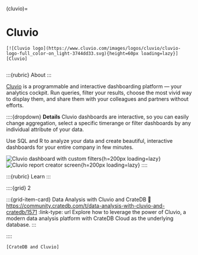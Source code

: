 (cluvio)=
# Cluvio

```{div} .float-right
[![Cluvio logo](https://www.cluvio.com/images/logos/cluvio/cluvio-logo-full_color-on_light-3744dd33.svg){height=60px loading=lazy}][Cluvio]
```
```{div} .clearfix
```

:::{rubric} About
:::

[Cluvio] is a programmable and interactive dashboarding platform — your analytics
cockpit. Run queries, filter your results, choose the most vivid way to display them,
and share them with your colleagues and partners without efforts.

::::{dropdown} **Details**
Cluvio dashboards are interactive, so you can easily change aggregation, select a
specific timerange or filter dashboards by any individual attribute of your data.

Use SQL and R to analyze your data and create beautiful, interactive dashboards for
your entire company in few minutes.

![Cluvio dashboard with custom filters](https://github.com/crate/crate-clients-tools/assets/453543/49ca6a35-239e-4915-951c-db6649fd35a4){h=200px loading=lazy}
![Cluvio report creator screen](https://github.com/crate/crate-clients-tools/assets/453543/844a5ffd-0b92-4c77-8cdd-0b5cc5b392b1){h=200px loading=lazy}
::::

:::{rubric} Learn
:::

::::{grid} 2

:::{grid-item-card} Data Analysis with Cluvio and CrateDB
:link: https://community.cratedb.com/t/data-analysis-with-cluvio-and-cratedb/1571
:link-type: url
Explore how to leverage the power of Cluvio, a modern data analysis platform
with CrateDB Cloud as the underlying database.
:::

::::


```{seealso}
[CrateDB and Cluvio]
```


[Cluvio]: https://www.cluvio.com/
[CrateDB and Cluvio]: https://cratedb.com/integrations/cratedb-and-cluvio
